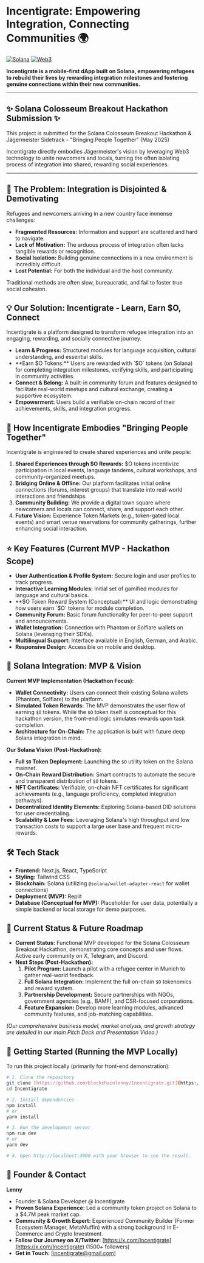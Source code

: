 # Incentigrate: Empowering Integration, Connecting Communities 🌍

[![Solana](https://img.shields.io/badge/Solana-000000?style=for-the-badge&logo=Solana&logoColor=white)](https://solana.com)
[![Web3](https://img.shields.io/badge/Web3.js-F16822?style=for-the-badge&logo=web3.js&logoColor=white)](https://web3js.org)

**Incentigrate is a mobile-first dApp built on Solana, empowering refugees to rebuild their lives by rewarding integration milestones and fostering genuine connections within their new communities.**

---

## ✨ Solana Colosseum Breakout Hackathon Submission ✨

This project is submitted for the Solana Colosseum Breakout Hackathon  &  Jägermeister Sidetrack - "Bringing People Together" (May 2025) 

Incentigrate directly embodies Jägermeister's vision by leveraging Web3 technology to unite newcomers and locals, turning the often isolating process of integration into shared, rewarding social experiences.

---

## 🎯 The Problem: Integration is Disjointed & Demotivating

Refugees and newcomers arriving in a new country face immense challenges:
* **Fragmented Resources:** Information and support are scattered and hard to navigate.
* **Lack of Motivation:** The arduous process of integration often lacks tangible rewards or recognition.
* **Social Isolation:** Building genuine connections in a new environment is incredibly difficult.
* **Lost Potential:** For both the individual and the host community.

Traditional methods are often slow, bureaucratic, and fail to foster true social cohesion.

## 💡 Our Solution: Incentigrate - Learn, Earn $O, Connect

Incentigrate is a platform designed to transform refugee integration into an engaging, rewarding, and socially connective journey.

* **Learn & Progress:** Structured modules for language acquisition, cultural understanding, and essential skills.
* **Earn $O Tokens:** Users are rewarded with `$O` tokens (on Solana) for completing integration milestones, verifying skills, and participating in community activities.
* **Connect & Belong:** A built-in community forum and features designed to facilitate real-world meetups and cultural exchange, creating a supportive ecosystem.
* **Empowerment:** Users build a verifiable on-chain record of their achievements, skills, and integration progress.

## 🥃 How Incentigrate Embodies "Bringing People Together"

Incentigrate is engineered to create shared experiences and unite people:

1.  **Shared Experiences through $O Rewards:** $O tokens incentivize participation in local events, language tandems, cultural workshops, and community-organized meetups.
2.  **Bridging Online & Offline:** Our platform facilitates initial online connections (forums, interest groups) that translate into real-world interactions and friendships.
3.  **Community Building:** We provide a digital town square where newcomers and locals can connect, share, and support each other.
4.  **Future Vision:** Experience Token Markets (e.g., token-gated local events) and smart venue reservations for community gatherings, further enhancing social interaction.

## ⭐ Key Features (Current MVP - Hackathon Scope)

* **User Authentication & Profile System:** Secure login and user profiles to track progress.
* **Interactive Learning Modules:** Initial set of gamified modules for language and cultural basics.
* **$O Token Reward System (Conceptual):** UI and logic demonstrating how users earn `$O` tokens for module completion.
* **Community Forum:** Basic forum functionality for peer-to-peer support and announcements.
* **Wallet Integration:** Connection with Phantom or Solflare wallets on Solana (leveraging their SDKs).
* **Multilingual Support:** Interface available in English, German, and Arabic.
* **Responsive Design:** Accessible on mobile and desktop.

## 🔗 Solana Integration: MVP & Vision

**Current MVP Implementation (Hackathon Focus):**
* **Wallet Connectivity:** Users can connect their existing Solana wallets (Phantom, Solflare) to the platform.
* **Simulated Token Rewards:** The MVP demonstrates the user flow of earning `$O` tokens. While the `$O` token itself is conceptual for this hackathon version, the front-end logic simulates rewards upon task completion.
* **Architecture for On-Chain:** The application is built with future deep Solana integration in mind.

**Our Solana Vision (Post-Hackathon):**
* **Full `$O` Token Deployment:** Launching the `$O` utility token on the Solana mainnet.
* **On-Chain Reward Distribution:** Smart contracts to automate the secure and transparent distribution of `$O` tokens.
* **NFT Certificates:** Verifiable, on-chain NFT certificates for significant achievements (e.g., language proficiency, completed integration pathways).
* **Decentralized Identity Elements:** Exploring Solana-based DID solutions for user credentialing.
* **Scalability & Low Fees:** Leveraging Solana's high throughput and low transaction costs to support a large user base and frequent micro-rewards.

## 🛠️ Tech Stack

* **Frontend:** Next.js, React, TypeScript
* **Styling:** Tailwind CSS
* **Blockchain:** Solana (utilizing `@solana/wallet-adapter-react` for wallet connections)
* **Deployment (MVP):** Replit
* **Database (Conceptual for MVP):** Placeholder for user data, potentially a simple backend or local storage for demo purposes.

## 🚀 Current Status & Future Roadmap

* **Current Status:** Functional MVP developed for the Solana Colosseum Breakout Hackathon, demonstrating core concepts and user flows. Active early community on X, Telegram, and Discord.
* **Next Steps (Post-Hackathon):**
    1.  **Pilot Program:** Launch a pilot with a refugee center in Munich to gather real-world feedback.
    2.  **Full Solana Integration:** Implement the full on-chain `$O` tokenomics and reward system.
    3.  **Partnership Development:** Secure partnerships with NGOs, government agencies (e.g., BAMF), and CSR-focused corporations.
    4.  **Feature Expansion:** Develop more learning modules, advanced community features, and job-matching capabilities.

*(Our comprehensive business model, market analysis, and growth strategy are detailed in our main Pitch Deck and Presentation Video.)*

## 🏁 Getting Started (Running the MVP Locally)

To run this project locally (primarily for front-end demonstration):

```bash
# 1. Clone the repository
git clone [https://github.com/blockchainlenny/Incentigrate.git](https://github.com/blockchainlenny/Incentigrate.git)
cd Incentigrate

# 2. Install dependencies
npm install
# or
yarn install

# 3. Run the development server
npm run dev
# or
yarn dev

# 4. Open http://localhost:3000 with your browser to see the result.
```

## 👤 Founder & Contact

**Lenny**
* Founder & Solana Developer @ Incentigrate
* **Proven Solana Experience:** Led a community token project on Solana to a $4.7M peak market cap.
* **Community & Growth Expert:** Experienced Community Builder (Former Ecosystem Manager, MetaMuffin) with a strong background in E-Commerce and Crypto Investment.
* **Follow Our Journey on X/Twitter:** [https://x.com/Incentigrate](https://x.com/Incentigrate) (1500+ followers)
* **Get in Touch:** [incentigrate@gmail.com]
